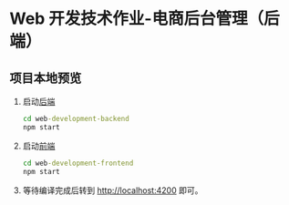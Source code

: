 # Web 开发技术作业-电商后台管理（后端）

## 项目本地预览

1. 启动[后端](https://github.com/Marshall-Sun/web-development-backend)

   ```cmd
   cd web-development-backend
   npm start
   ```

2. 启动[前端](https://github.com/Marshall-Sun/web-development-frontend)

   ```cmd
   cd web-development-frontend
   npm start
   ```

3. 等待编译完成后转到 [http://localhost:4200](http://localhost:4200) 即可。
